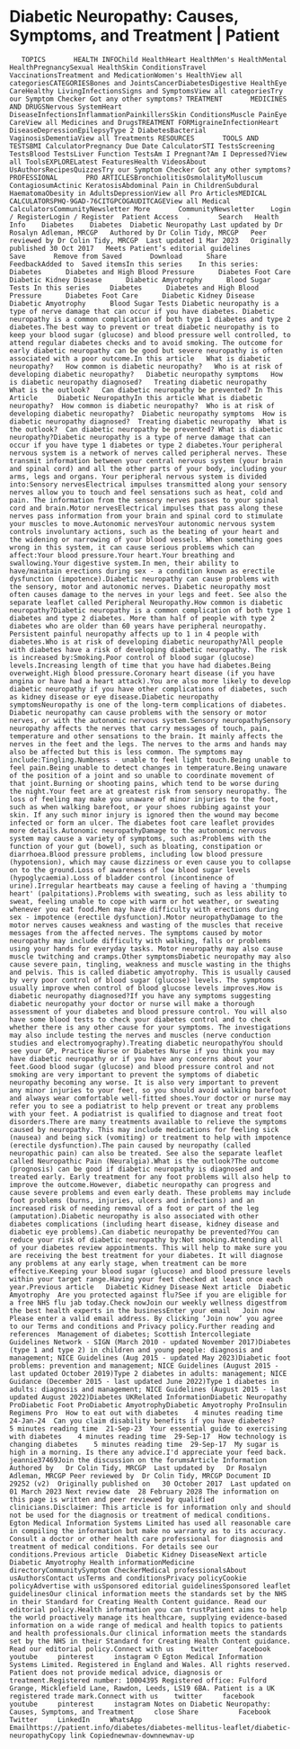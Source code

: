 # Diabetic Neuropathy: Causes, Symptoms, and Treatment | Patient

       TOPICS       HEALTH INFOChild HealthHeart HealthMen's HealthMental HealthPregnancySexual HealthSkin ConditionsTravel VaccinationsTreatment and MedicationWomen's HealthView all categoriesCATEGORIESBones and JointsCancerDiabetesDigestive HealthEye CareHealthy LivingInfectionsSigns and SymptomsView all categoriesTry our Symptom Checker Got any other symptoms? TREATMENT       MEDICINES AND DRUGSNervous SystemHeart DiseaseInfectionsInflammationPainkillersSkin ConditionsMuscle PainEye CareView all Medicines and DrugsTREATMENT FORMigraineInfectionHeart DiseaseDepressionEpilepsyType 2 DiabetesBacterial VaginosisDementiaView all Treatments RESOURCES       TOOLS AND TESTSBMI CalculatorPregnancy Due Date CalculatorSTI TestsScreening TestsBlood TestsLiver Function TestsAm I Pregnant?Am I Depressed?View all ToolsEXPLORELatest FeaturesHealth VideosAbout UsAuthorsRecipesQuizzesTry our Symptom Checker Got any other symptoms? PROFESSIONAL       PRO ARTICLESBronchiolitisOsmolalityMolluscum ContagiosumActinic KeratosisAbdominal Pain in ChildrenSubdural HaematomaObesity in AdultsDepressionView all Pro ArticlesMEDICAL CALCULATORSPHQ-9GAD-76CITGPCOGAUDITCAGEView all Medical CalculatorsCommunityNewsletter More       CommunityNewsletter    Login / RegisterLogin / Register  Patient Access  .       Search   Health Info    Diabetes    Diabetes  Diabetic Neuropathy Last updated by Dr Rosalyn Adleman, MRCGP   Authored by Dr Colin Tidy, MRCGP   Peer reviewed by Dr Colin Tidy, MRCGP  Last updated 1 Mar 2023   Originally published 30 Oct 2017   Meets Patient’s editorial guidelines            Save       Remove from Saved       Download      Share      FeedbackAdded to  Saved itemsIn this series    In this series:     Diabetes      Diabetes and High Blood Pressure      Diabetes Foot Care      Diabetic Kidney Disease      Diabetic Amyotrophy      Blood Sugar Tests In this series     Diabetes      Diabetes and High Blood Pressure      Diabetes Foot Care      Diabetic Kidney Disease      Diabetic Amyotrophy      Blood Sugar Tests Diabetic neuropathy is a type of nerve damage that can occur if you have diabetes. Diabetic neuropathy is a common complication of both type 1 diabetes and type 2 diabetes.The best way to prevent or treat diabetic neuropathy is to keep your blood sugar (glucose) and blood pressure well controlled, to attend regular diabetes checks and to avoid smoking. The outcome for early diabetic neuropathy can be good but severe neuropathy is often associated with a poor outcome.In this article   What is diabetic neuropathy?   How common is diabetic neuropathy?   Who is at risk of developing diabetic neuropathy?   Diabetic neuropathy symptoms   How is diabetic neuropathy diagnosed?   Treating diabetic neuropathy   What is the outlook?   Can diabetic neuropathy be prevented? In This Article     Diabetic NeuropathyIn this article What is diabetic neuropathy?  How common is diabetic neuropathy?  Who is at risk of developing diabetic neuropathy?  Diabetic neuropathy symptoms  How is diabetic neuropathy diagnosed?  Treating diabetic neuropathy  What is the outlook?  Can diabetic neuropathy be prevented? What is diabetic neuropathy?Diabetic neuropathy is a type of nerve damage that can occur if you have type 1 diabetes or type 2 diabetes.Your peripheral nervous system is a network of nerves called peripheral nerves. These transmit information between your central nervous system (your brain and spinal cord) and all the other parts of your body, including your arms, legs and organs. Your peripheral nervous system is divided into:Sensory nervesElectrical impulses transmitted along your sensory nerves allow you to touch and feel sensations such as heat, cold and pain. The information from the sensory nerves passes to your spinal cord and brain.Motor nervesElectrical impulses that pass along these nerves pass information from your brain and spinal cord to stimulate your muscles to move.Autonomic nervesYour autonomic nervous system controls involuntary actions, such as the beating of your heart and the widening or narrowing of your blood vessels. When something goes wrong in this system, it can cause serious problems which can affect:Your blood pressure.Your heart.Your breathing and swallowing.Your digestive system.In men, their ability to have/maintain erections during sex - a condition known as erectile dysfunction (impotence).Diabetic neuropathy can cause problems with the sensory, motor and autonomic nerves. Diabetic neuropathy most often causes damage to the nerves in your legs and feet. See also the separate leaflet called Peripheral Neuropathy.How common is diabetic neuropathy?Diabetic neuropathy is a common complication of both type 1 diabetes and type 2 diabetes. More than half of people with type 2 diabetes who are older than 60 years have peripheral neuropathy. Persistent painful neuropathy affects up to 1 in 4 people with diabetes.Who is at risk of developing diabetic neuropathy?All people with diabetes have a risk of developing diabetic neuropathy. The risk is increased by:Smoking.Poor control of blood sugar (glucose) levels.Increasing length of time that you have had diabetes.Being overweight.High blood pressure.Coronary heart disease (if you have angina or have had a heart attack).You are also more likely to develop diabetic neuropathy if you have other complications of diabetes, such as kidney disease or eye disease.Diabetic neuropathy symptomsNeuropathy is one of the long-term complications of diabetes. Diabetic neuropathy can cause problems with the sensory or motor nerves, or with the autonomic nervous system.Sensory neuropathySensory neuropathy affects the nerves that carry messages of touch, pain, temperature and other sensations to the brain. It mainly affects the nerves in the feet and the legs. The nerves to the arms and hands may also be affected but this is less common. The symptoms may include:Tingling.Numbness - unable to feel light touch.Being unable to feel pain.Being unable to detect changes in temperature.Being unaware of the position of a joint and so unable to coordinate movement of that joint.Burning or shooting pains, which tend to be worse during the night.Your feet are at greatest risk from sensory neuropathy. The loss of feeling may make you unaware of minor injuries to the foot, such as when walking barefoot, or your shoes rubbing against your skin. If any such minor injury is ignored then the wound may become infected or form an ulcer. The diabetes foot care leaflet provides more details.Autonomic neuropathyDamage to the autonomic nervous system may cause a variety of symptoms, such as:Problems with the function of your gut (bowel), such as bloating, constipation or diarrhoea.Blood pressure problems, including low blood pressure (hypotension), which may cause dizziness or even cause you to collapse on to the ground.Loss of awareness of low blood sugar levels (hypoglycaemia).Loss of bladder control (incontinence of urine).Irregular heartbeats may cause a feeling of having a 'thumping heart' (palpitations).Problems with sweating, such as less ability to sweat, feeling unable to cope with warm or hot weather, or sweating whenever you eat food.Men may have difficulty with erections during sex - impotence (erectile dysfunction).Motor neuropathyDamage to the motor nerves causes weakness and wasting of the muscles that receive messages from the affected nerves. The symptoms caused by motor neuropathy may include difficulty with walking, falls or problems using your hands for everyday tasks. Motor neuropathy may also cause muscle twitching and cramps.Other symptomsDiabetic neuropathy may also cause severe pain, tingling, weakness and muscle wasting in the thighs and pelvis. This is called diabetic amyotrophy. This is usually caused by very poor control of blood sugar (glucose) levels. The symptoms usually improve when control of blood glucose levels improves.How is diabetic neuropathy diagnosed?If you have any symptoms suggesting diabetic neuropathy your doctor or nurse will make a thorough assessment of your diabetes and blood pressure control. You will also have some blood tests to check your diabetes control and to check whether there is any other cause for your symptoms. The investigations may also include testing the nerves and muscles (nerve conduction studies and electromyography).Treating diabetic neuropathyYou should see your GP, Practice Nurse or Diabetes Nurse if you think you may have diabetic neuropathy or if you have any concerns about your feet.Good blood sugar (glucose) and blood pressure control and not smoking are very important to prevent the symptoms of diabetic neuropathy becoming any worse. It is also very important to prevent any minor injuries to your feet, so you should avoid walking barefoot and always wear comfortable well-fitted shoes.Your doctor or nurse may refer you to see a podiatrist to help prevent or treat any problems with your feet. A podiatrist is qualified to diagnose and treat foot disorders.There are many treatments available to relieve the symptoms caused by neuropathy. This may include medications for feeling sick (nausea) and being sick (vomiting) or treatment to help with impotence (erectile dysfunction).The pain caused by neuropathy (called neuropathic pain) can also be treated. See also the separate leaflet called Neuropathic Pain (Neuralgia).What is the outlook?The outcome (prognosis) can be good if diabetic neuropathy is diagnosed and treated early. Early treatment for any foot problems will also help to improve the outcome.However, diabetic neuropathy can progress and cause severe problems and even early death. These problems may include foot problems (burns, injuries, ulcers and infections) and an increased risk of needing removal of a foot or part of the leg (amputation).Diabetic neuropathy is also associated with other diabetes complications (including heart disease, kidney disease and diabetic eye problems).Can diabetic neuropathy be prevented?You can reduce your risk of diabetic neuropathy by:Not smoking.Attending all of your diabetes review appointments. This will help to make sure you are receiving the best treatment for your diabetes. It will diagnose any problems at any early stage, when treatment can be more effective.Keeping your blood sugar (glucose) and blood pressure levels within your target range.Having your feet checked at least once each year.Previous article   Diabetic Kidney Disease Next article  Diabetic Amyotrophy  Are you protected against flu?See if you are eligible for a free NHS flu jab today.Check nowJoin our weekly wellness digestfrom the best health experts in the businessEnter your email   Join now Please enter a valid email address. By clicking ‘Join now’ you agree to our Terms and conditions and Privacy policy.Further reading and references  Management of diabetes; Scottish Intercollegiate Guidelines Network - SIGN (March 2010 - updated November 2017)Diabetes (type 1 and type 2) in children and young people: diagnosis and management; NICE Guidelines (Aug 2015 - updated May 2023)Diabetic foot problems: prevention and management; NICE Guidelines (August 2015 - last updated October 2019)Type 2 diabetes in adults: management; NICE Guidance (December 2015 - last updated June 2022)Type 1 diabetes in adults: diagnosis and management; NICE Guidelines (August 2015 - last updated August 2022)Diabetes UKRelated InformationDiabetic Neuropathy ProDiabetic Foot ProDiabetic AmyotrophyDiabetic Amyotrophy ProInsulin Regimens Pro  How to eat out with diabetes    4 minutes reading time  24-Jan-24  Can you claim disability benefits if you have diabetes?    5 minutes reading time  21-Sep-23  Your essential guide to exercising with diabetes    4 minutes reading time  29-Sep-17  How technology is changing diabetes    5 minutes reading time  29-Sep-17  My sugar is high in a morning. Is there any advice.I'd appreciate your feed back.   jeannie37469Join the discussion on the forumsArticle Information Authored by   Dr Colin Tidy, MRCGP  Last updated by   Dr Rosalyn Adleman, MRCGP Peer reviewed by  Dr Colin Tidy, MRCGP Document ID  29252 (v2)  Originally published on   30 October 2017  Last updated on   01 March 2023 Next review date  28 February 2028 The information on this page is written and peer reviewed by qualified clinicians.Disclaimer: This article is for information only and should not be used for the diagnosis or treatment of medical conditions. Egton Medical Information Systems Limited has used all reasonable care in compiling the information but make no warranty as to its accuracy. Consult a doctor or other health care professional for diagnosis and treatment of medical conditions. For details see our conditions.Previous article  Diabetic Kidney DiseaseNext article Diabetic Amyotrophy Health informationMedicine directoryCommunitySymptom CheckerMedical professionalsAbout usAuthorsContact usTerms and conditionsPrivacy policyCookie policyAdvertise with usSponsored editorial guidelinesSponsored leaflet guidelinesOur clinical information meets the standards set by the NHS in their Standard for Creating Health Content guidance. Read our editorial policy.Health information you can trustPatient aims to help the world proactively manage its healthcare, supplying evidence-based information on a wide range of medical and health topics to patients and health professionals.Our clinical information meets the standards set by the NHS in their Standard for Creating Health Content guidance. Read our editorial policy.Connect with us    twitter     facebook     youtube     pinterest     instagram © Egton Medical Information Systems Limited. Registered in England and Wales. All rights reserved. Patient does not provide medical advice, diagnosis or treatment.Registered number: 10004395 Registered office: Fulford Grange, Micklefield Lane, Rawdon, Leeds, LS19 6BA. Patient is a UK registered trade mark.Connect with us    twitter     facebook     youtube     pinterest     instagram Notes on Diabetic Neuropathy: Causes, Symptoms, and Treatment     close Share          Facebook     Twitter     LinkedIn     WhatsApp     Emailhttps://patient.info/diabetes/diabetes-mellitus-leaflet/diabetic-neuropathyCopy link Copiednewnav-downnewnav-up


